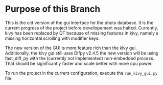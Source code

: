 # Purpose of this Branch

This is the old version of the gui interface for the photo database. It is the current progress of the project before devellopement was halted. 
Currently, kivy has been replaced by QT because of missing features in kivy, namely a missing horizontal scrolling with modifier keys.

The new version of the GUI is more feature rich than the kivy gui. 
Additionally, the kivy gui still uses Difpy v2.4.5 the new version will be using fast_diff_py with the (currently not implemented) non-embedded process.
That should be significantly faster and scale better with more cpu power.

To run the project in the current configuration, execute the `run_kivy_gui.py` file.
